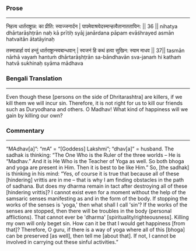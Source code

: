 ### Prose 
 --- 
निहत्य धार्तराष्ट्रान्न: का प्रीति: स्याज्जनार्दन |
पापमेवाश्रयेदस्मान्हत्वैतानाततायिन: || 36 ||
nihatya dhārtarāṣhṭrān naḥ kā prītiḥ syāj janārdana
pāpam evāśhrayed asmān hatvaitān ātatāyinaḥ

तस्मान्नार्हा वयं हन्तुं धार्तराष्ट्रान्स्वबान्धवान् |
स्वजनं हि कथं हत्वा सुखिन: स्याम माधव || 37||
tasmān nārhā vayaṁ hantuṁ dhārtarāṣhṭrān sa-bāndhavān
sva-janaṁ hi kathaṁ hatvā sukhinaḥ syāma mādhava

### Bengali Translation 
 --- 
Even though these [persons on the side of Dhritarashtra] are killers, if we kill them we will incur sin. Therefore, it is not right for us to kill our friends such as Duryodhana and others. O Madhav! What kind of happiness will we gain by killing our own?

### Commentary 
 --- 
“MAdhav[a]”: “mA” = “[Goddess] Lakshmi”; “dhav[a]” = husband. The sadhak is thinking: “The One Who is the Ruler of the three worlds – He is “Madhav.” And it is He Who is the Teacher of Yoga as well. So both bhoga and yoga are present in Him. Then it is best to be like Him.” So, [the sadhak] is thinking in his mind: “Yes, of course it is true that because all of these [hindering] vrittis are in me – that is why I am finding obstacles in the path of sadhana. But does my dharma remain in tact after destroying all of these [hindering vrittis]? I cannot exist even for a moment without the help of the samsaric senses manifesting as and in the form of the body. If stopping the works of the senses is 'yoga,' then what shall I call 'sin'? If the works of the senses are stopped, then there will be troubles in the body (personal afflictions). That cannot ever be 'dharma' [spirituality/righteousness]. Killing my own will only beget sin. How can it be that I would get happiness [from that]? Therefore, O guru, if there is a way of yoga where all of this [bhoga] can be preserved [as well], then tell me [about that]. If not, I cannot be involved in carrying out these sinful activities.”